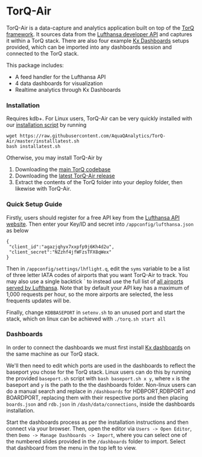 # TorQ-Air

TorQ-Air is a data-capture and analytics application built on top of the [TorQ framework](https://aquaqanalytics.github.io/TorQ/). It sources data from the [Lufthansa developer API](https://developer.lufthansa.com/page) and captures it within a TorQ stack. There are also four example [Kx Dashboards](https://code.kx.com/dashboards/) setups provided, which can be imported into any dashboards session and connected to the TorQ stack. 

This package includes:  

 - A feed handler for the Lufthansa API
 - 4 data dashboards for visualization
 - Realtime analytics through Kx Dashboards
 

### Installation

Requires kdb+. For Linux users, TorQ-Air can be very quickly installed with our [installation script](https://www.aquaq.co.uk/q/torq-installation-script/) by running
```  
wget https://raw.githubusercontent.com/AquaQAnalytics/TorQ-Air/master/installlatest.sh
bash installatest.sh
```
Otherwise, you may install TorQ-Air by
1. Downloading the [main TorQ codebase](https://github.com/AquaQAnalytics/TorQ/tree/master)
2. Downloading the [latest TorQ-Air release](https://github.com/AquaQAnalytics/TorQ-Air)
3. Extract the contents of the TorQ folder into your deploy folder, then likewise with TorQ-Air. 

### Quick Setup Guide

Firstly, users should register for a free API key from the [Lufthansa API website](https://developer.lufthansa.com/member/register). Then enter your Key/ID and secret into `/appconfig/lufthansa.json` as below
```
{
 "client_id":"agazjqhyx7xxpfp9j6Kh4d2u",
 "client_secret":"NZzhf4jfWFzsTFX8qWex"
}
```
Then in `/appconfig/settings/lhflight.q`, edit the `syms` variable to be a list of three letter IATA codes of airports that you want TorQ-Air to track. You may also use a single backtick \` to instead use the full list of [all airports served by Lufthansa](https://en.wikipedia.org/wiki/List_of_Lufthansa_destinations). Note that by default your API key has a maximum of 1,000 requests per hour, so the more airports are selected, the less frequents updates will be. 

Finally, change `KDBBASEPORT` in `setenv.sh` to an unused port and start the stack, which on linux can be achieved with `./torq.sh start all`

### Dashboards

In order to connect the dashboards we must first install [Kx dashboards](https://code.kx.com/dashboards/gettingstarted/) on the same machine as our TorQ stack. 

We'll then need to edit which ports are used in the dashboards to reflect the baseport you chose for the TorQ stack. Linux users can do this by running the provided `baseport.sh` script with `bash baseport.sh x y`, where `x` is the baseport and `y` is the path to the the dashboards folder. Non-linux users can do a manual search and replace in `/dashboards` for HDBPORT,RDBPORT and BOARDPORT, replacing them with their respective ports and then placing `boards.json` and `rdb.json` in `/dash/data/connections`, inside the dashboards installation. 

Start the dashboards process as per the installation instructions and then connect via your browser. Then, open the editor via `Users -> Open Editor`, then `Demo -> Manage Dashboards -> Import`, where you can select one of the numbered slides provided in the `/dashboards` folder to import. Select that dashboard from the menu in the top left to view.

